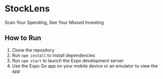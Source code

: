 # StockLens

Scan Your Spending, See Your Missed Investing

## How to Run

1. Clone the repository
2. Run `npm install` to install dependencies
3. Run `npm start` to launch the Expo development server
4. Use the Expo Go app on your mobile device or an emulator to view the app
